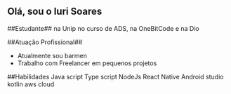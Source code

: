 ## Olá, sou o Iuri Soares 

##Estudante## na Unip no curso de ADS, na OneBitCode e na Dio

##Atuação Profissional##
- Atualmente sou barmen
- Trabalho com Freelancer em pequenos projetos

##Habilidades
Java script
Type script
NodeJs
React Native
Android studio
kotlin
aws cloud


